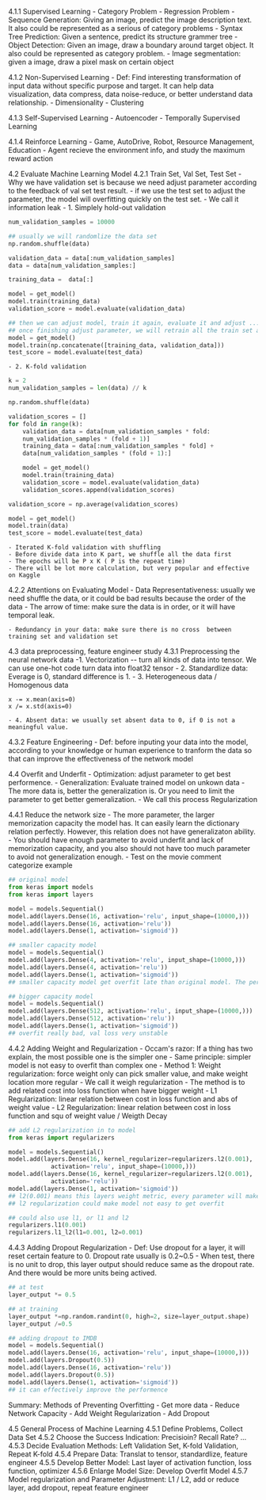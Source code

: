 4.1.1 Supervised Learning
	- Category Problem
	- Regression Problem
	- Sequence Generation: Giving an image, predict the image description text. It also could be represented as a serious of category problems
	- Syntax Tree Prediction: Given a sentence, predict its structure grammer tree
	- Object Detection: Given an image, draw a boundary around target object. It also could be represented as category problem.
	- Image segmentation: given a image, draw a pixel mask on certain object

4.1.2 Non-Supervised Learning
	- Def: Find interesting transformation of input data without specific purpose and target. It can help data visualization, data compress, data noise-reduce, or better understand data relationship.
	- Dimensionality
	- Clustering

4.1.3 Self-Supervised Learning
	- Autoencoder
	- Temporally Supervised Learning

4.1.4 Reinforce Learning
	- Game, AutoDrive, Robot, Resource Management, Education
	- Agent recieve the environment info, and study the maximum reward action

4.2 Evaluate Machine Learning Model
4.2.1 Train Set, Val Set, Test Set
	- Why we have validation set is because we need adjust parameter according to the feedback of val set test result.
	- if we use the test set to adjust the parameter, the model will overfitting quickly on the test set.
	- We call it information leak
	- 1. Simplely hold-out validation
``` python
num_validation_samples = 10000

## usually we will randomlize the data set
np.random.shuffle(data)

validation_data = data[:num_validation_samples]
data = data[num_validation_samples:]

training_data =  data[:]

model = get_model()
model.train(training_data)
validation_score = model.evaluate(validation_data)

## then we can adjust model, train it again, evaluate it and adjust ...
## once finishing adjust parameter, we will retrain all the train set and val set, and test it on the test set.
model = get_model()
model.train(np.concatenate([training_data, validation_data]))
test_score = model.evaluate(test_data)	
```
	- 2. K-fold validation
``` python
k = 2
num_validation_samples = len(data) // k

np.random.shuffle(data)

validation_scores = []
for fold in range(k):
	validation_data = data[num_validation_samples * fold:
	num_validation_samples * (fold + 1)]
	training_data = data[:num_validation_samples * fold] + 
	data[num_validation_samples * (fold + 1):]

	model = get_model()
	model.train(training_data)
	validation_score = model.evaluate(validation_data)
	validation_scores.append(validation_scores)

validation_score = np.average(validation_scores)

model = get_model()
model.train(data)
test_score = model.evaluate(test_data)
```

	- Iterated K-fold validation with shuffling
	- Before divide data into K part, we shuffle all the data first
	- The epochs will be P x K ( P is the repeat time)
	- There will be lot more calculation, but very popular and effective on Kaggle

4.2.2 Attentions on Evaluating Model
	- Data Representativeness: usually we need shuffle the data, or it could be bad results because the order of the data
	- The arrow of time: make sure the data is in order, or it will have temporal leak.

	- Redundancy in your data: make sure there is no cross  between training set and validation set

4.3 data preprocessing, feature engineer study
4.3.1 Preprocessing the neural network data
	-1. Vectorization -- turn all kinds of data into tensor. We can use one-hot code turn data into float32 tensor
	- 2. Standardlize data: Everage is 0, standard difference is 1.
	- 3. Heterogeneous data / Homogenous data
```
x -= x.mean(axis=0)
x /= x.std(axis=0)
```
	- 4. Absent data: we usually set absent data to 0, if 0 is not a meaningful value.

4.3.2 Feature Engineering
	- Def: before inputing your data into the model, according to your knowledge or human experience to tranform the data so that can improve the effectiveness of the network model

4.4 Overfit and Underfit
	- Optimization: adjust parameter to get best performence.
	- Generalization: Evaluate trained model on unkown data
	- The more data is, better the generalization is. Or you need to limit the parameter to get better gemeralization. 
	- We call this process Regularization

4.4.1 Reduce the network size
	- The more parameter, the larger memorization capacity the model has. It can easily learn the dictionary relation perfectly. However, this relation does not have generalizaton ability.
	- You should have enough parameter to avoid underfit and lack of memorization capacity, and you also should not have too much parameter to avoid not generalization enough.
	- Test on the movie comment categorize example
``` python
## original model
from keras import models
from keras import layers

model = models.Sequential()
model.add(layers.Dense(16, activation='relu', input_shape=(10000,)))
model.add(layers.Dense(16, activation='relu'))
model.add(layers.Dense(1, activation='sigmoid'))
```
``` python
## smaller capacity model
model = models.Sequential()
model.add(layers.Dense(4, activation='relu', input_shape=(10000,)))
model.add(layers.Dense(4, activation='relu'))
model.add(layers.Dense(1, activation='sigmoid'))
## smaller capacity model get overfit late than original model. The performence reduce speed after overfit is slower than the original model
```

``` python
## bigger capacity model
model = models.Sequential()
model.add(layers.Dense(512, activation='relu', input_shape=(10000,)))
model.add(layers.Dense(512, activation='relu'))
model.add(layers.Dense(1, activation='sigmoid'))
## overfit really bad, val loss very unstable
```
4.4.2 Adding Weight and Regularization
	- Occam's razor: If a thing has two explain, the most possible one is the simpler one
	- Same principle: simpler model is not easy to overfit than complex one
	- Method 1: Weight regularization: force weight only can pick smaller value, and make weight location more regular
	- We call it weigh regularization
	- The method is to add related cost into loss function when have bigger weight
	- L1 Regularization: linear relation between cost in loss function and abs of weight value
	- L2 Regularization: linear relation between cost in loss function and squ of weight value / Weigth Decay

``` python
## add L2 regularization in to model
from keras import regularizers

model = models.Sequential()
model.add(layers.Dense(16, kernel_regularizer=regularizers.l2(0.001),
			activation='relu', input_shape=(10000,)))
model.add(layers.Dense(16, kernel_regularizer=regularizers.l2(0.001),
			activation='relu'))
model.add(layers.Dense(1, activation='sigmoid'))
## l2(0.001) means this layers weight metric, every parameter will make whole network lose 0.001 * weight_coefficient_value
## l2 regularization could make model not easy to get overfit
```
``` python
## could also use l1, or l1 and l2
regularizers.l1(0.001)
regularizers.l1_l2(l1=0.001, l2=0.001)
````

4.4.3 Adding Dropout Regularization
	- Def: Use dropout for a layer, it will reset certain  feature to 0. Dropout rate usually is 0.2~0.5
	- When test, there is no unit to drop, this layer output should reduce same as the dropout rate. And there would be more units being actived.
``` python
## at test
layer_output *= 0.5

## at training
layer_output *=np.random.randint(0, high=2, size=layer_output.shape)
layer_output /=0.5
```
``` python
## adding dropout to IMDB
model = models.Sequential()
model.add(layers.Dense(16, activation='relu', input_shape=(10000,)))
model.add(layers.Dropout(0.5))
model.add(layers.Dense(16, activation='relu'))
model.add(layers.Dropout(0.5))
model.add(layers.Dense(1, activation='sigmoid'))
## it can effectively improve the performence
```
Summary: Methods of Preventing Overfitting
	- Get more data
	- Reduce Network Capacity
	- Add Weight Regularization
	- Add Dropout

4.5 General Process of Machine Learning
4.5.1 Define Problems, Collect Data Set
4.5.2 Choose the Success Indication: Precisioin? Recall Rate? ...
4.5.3 Decide Evaluation Methods: Left Validation Set, K-fold Validation, Repeat K-fold
4.5.4 Prepare Data: Translat to tensor, standardlize, feature engineer
4.5.5 Develop Better Model: Last layer of activation function, loss function, optimizer
4.5.6 Enlarge Model Size: Develop Overfit Model
4.5.7 Model regularization and Parameter Adjustment: L1 / L2, add or reduce layer, add dropout, repeat feature engineer


